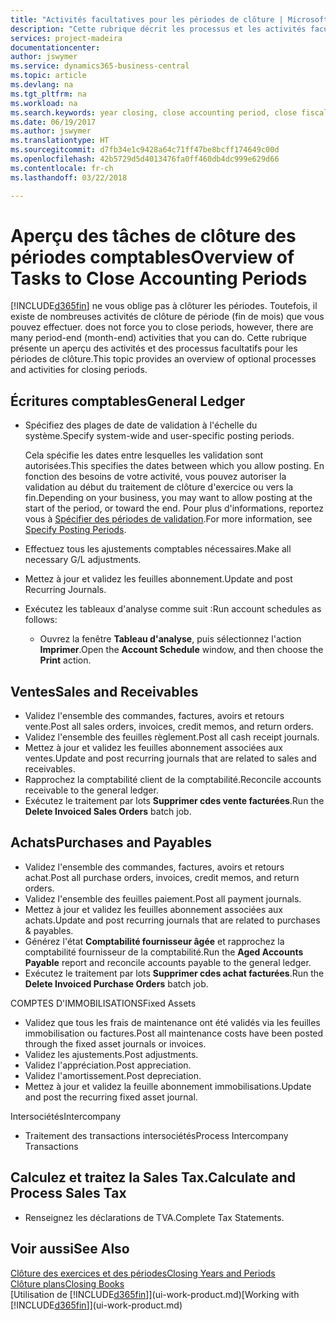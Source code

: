 ```yaml
---
title: "Activités facultatives pour les périodes de clôture | Microsoft Docs"
description: "Cette rubrique décrit les processus et les activités facultatifs pour la clôture des périodes comptables dans Business Central."
services: project-madeira
documentationcenter: 
author: jswymer
ms.service: dynamics365-business-central
ms.topic: article
ms.devlang: na
ms.tgt_pltfrm: na
ms.workload: na
ms.search.keywords: year closing, close accounting period, close fiscal year, aging, creditor payments, vendor payments
ms.date: 06/19/2017
ms.author: jswymer
ms.translationtype: HT
ms.sourcegitcommit: d7fb34e1c9428a64c71ff47be8bcff174649c00d
ms.openlocfilehash: 42b5729d5d4013476fa0ff460db4dc999e629d66
ms.contentlocale: fr-ch
ms.lasthandoff: 03/22/2018

---
```

# <a name="overview-of-tasks-to-close-accounting-periods"></a><span data-ttu-id="f8338-103">Aperçu des tâches de clôture des périodes comptables</span><span class="sxs-lookup"><span data-stu-id="f8338-103">Overview of Tasks to Close Accounting Periods</span></span>
[!INCLUDE[d365fin](includes/d365fin_md.md)]<span data-ttu-id="f8338-104"> ne vous oblige pas à clôturer les périodes. Toutefois, il existe de nombreuses activités de clôture de période (fin de mois) que vous pouvez effectuer.</span><span class="sxs-lookup"><span data-stu-id="f8338-104"> does not force you to close periods, however, there are many period-end (month-end) activities that you can do.</span></span> <span data-ttu-id="f8338-105">Cette rubrique présente un aperçu des activités et des processus facultatifs pour les périodes de clôture.</span><span class="sxs-lookup"><span data-stu-id="f8338-105">This topic provides an overview of optional processes and activities for closing periods.</span></span>  

## <a name="general-ledger"></a><span data-ttu-id="f8338-106">Écritures comptables</span><span class="sxs-lookup"><span data-stu-id="f8338-106">General Ledger</span></span>
* <span data-ttu-id="f8338-107">Spécifiez des plages de date de validation à l'échelle du système.</span><span class="sxs-lookup"><span data-stu-id="f8338-107">Specify system-wide and user-specific posting periods.</span></span>  

    <span data-ttu-id="f8338-108">Cela spécifie les dates entre lesquelles les validation sont autorisées.</span><span class="sxs-lookup"><span data-stu-id="f8338-108">This specifies the dates between which you allow posting.</span></span> <span data-ttu-id="f8338-109">En fonction des besoins de votre activité, vous pouvez autoriser la validation au début du traitement de clôture d'exercice ou vers la fin.</span><span class="sxs-lookup"><span data-stu-id="f8338-109">Depending on your business, you may want to allow posting at the start of the period, or toward the end.</span></span> <span data-ttu-id="f8338-110">Pour plus d'informations, reportez vous à [Spécifier des périodes de validation](finance-how-specify-posting-periods.md).</span><span class="sxs-lookup"><span data-stu-id="f8338-110">For more information, see [Specify Posting Periods](finance-how-specify-posting-periods.md).</span></span>  
* <span data-ttu-id="f8338-111">Effectuez tous les ajustements comptables nécessaires.</span><span class="sxs-lookup"><span data-stu-id="f8338-111">Make all necessary G/L adjustments.</span></span>  
* <span data-ttu-id="f8338-112">Mettez à jour et validez les feuilles abonnement.</span><span class="sxs-lookup"><span data-stu-id="f8338-112">Update and post Recurring Journals.</span></span>  
  <!--* Process Consolidations-->
* <span data-ttu-id="f8338-113">Exécutez les tableaux d'analyse comme suit :</span><span class="sxs-lookup"><span data-stu-id="f8338-113">Run account schedules as follows:</span></span>  
  * <span data-ttu-id="f8338-114">Ouvrez la fenêtre **Tableau d'analyse**, puis sélectionnez l'action **Imprimer**.</span><span class="sxs-lookup"><span data-stu-id="f8338-114">Open the **Account Schedule** window, and then choose the **Print** action.</span></span>  

## <a name="sales-and-receivables"></a><span data-ttu-id="f8338-115">Ventes</span><span class="sxs-lookup"><span data-stu-id="f8338-115">Sales and Receivables</span></span>
* <span data-ttu-id="f8338-116">Validez l'ensemble des commandes, factures, avoirs et retours vente.</span><span class="sxs-lookup"><span data-stu-id="f8338-116">Post all sales orders, invoices, credit memos, and return orders.</span></span>  
* <span data-ttu-id="f8338-117">Validez l'ensemble des feuilles règlement.</span><span class="sxs-lookup"><span data-stu-id="f8338-117">Post all cash receipt journals.</span></span>  
* <span data-ttu-id="f8338-118">Mettez à jour et validez les feuilles abonnement associées aux ventes.</span><span class="sxs-lookup"><span data-stu-id="f8338-118">Update and post recurring journals that are related to sales and receivables.</span></span>  
* <span data-ttu-id="f8338-119">Rapprochez la comptabilité client de la comptabilité.</span><span class="sxs-lookup"><span data-stu-id="f8338-119">Reconcile accounts receivable to the general ledger.</span></span>  
* <span data-ttu-id="f8338-120">Exécutez le traitement par lots **Supprimer cdes vente facturées**.</span><span class="sxs-lookup"><span data-stu-id="f8338-120">Run the **Delete Invoiced Sales Orders** batch job.</span></span>  

## <a name="purchases-and-payables"></a><span data-ttu-id="f8338-121">Achats</span><span class="sxs-lookup"><span data-stu-id="f8338-121">Purchases and Payables</span></span>
* <span data-ttu-id="f8338-122">Validez l'ensemble des commandes, factures, avoirs et retours achat.</span><span class="sxs-lookup"><span data-stu-id="f8338-122">Post all purchase orders, invoices, credit memos, and return orders.</span></span>  
* <span data-ttu-id="f8338-123">Validez l'ensemble des feuilles paiement.</span><span class="sxs-lookup"><span data-stu-id="f8338-123">Post all payment journals.</span></span>  
* <span data-ttu-id="f8338-124">Mettez à jour et validez les feuilles abonnement associées aux achats.</span><span class="sxs-lookup"><span data-stu-id="f8338-124">Update and post recurring journals that are related to purchases & payables.</span></span>  
* <span data-ttu-id="f8338-125">Générez l'état **Comptabilité fournisseur âgée** et rapprochez la comptabilité fournisseur de la comptabilité.</span><span class="sxs-lookup"><span data-stu-id="f8338-125">Run the **Aged Accounts Payable** report and reconcile accounts payable to the general ledger.</span></span>  
* <span data-ttu-id="f8338-126">Exécutez le traitement par lots **Supprimer cdes achat facturées**.</span><span class="sxs-lookup"><span data-stu-id="f8338-126">Run the **Delete Invoiced Purchase Orders** batch job.</span></span>  

<span data-ttu-id="f8338-127">COMPTES D'IMMOBILISATIONS</span><span class="sxs-lookup"><span data-stu-id="f8338-127">Fixed Assets</span></span>
* <span data-ttu-id="f8338-128">Validez que tous les frais de maintenance ont été validés via les feuilles immobilisation ou factures.</span><span class="sxs-lookup"><span data-stu-id="f8338-128">Post all maintenance costs have been posted through the fixed asset journals or invoices.</span></span>
* <span data-ttu-id="f8338-129">Validez les ajustements.</span><span class="sxs-lookup"><span data-stu-id="f8338-129">Post adjustments.</span></span>
* <span data-ttu-id="f8338-130">Validez l'appréciation.</span><span class="sxs-lookup"><span data-stu-id="f8338-130">Post appreciation.</span></span>
* <span data-ttu-id="f8338-131">Validez l'amortissement.</span><span class="sxs-lookup"><span data-stu-id="f8338-131">Post depreciation.</span></span>
* <span data-ttu-id="f8338-132">Mettez à jour et validez la feuille abonnement immobilisations.</span><span class="sxs-lookup"><span data-stu-id="f8338-132">Update and post the recurring fixed asset journal.</span></span>

<span data-ttu-id="f8338-133">Intersociétés</span><span class="sxs-lookup"><span data-stu-id="f8338-133">Intercompany</span></span>
* <span data-ttu-id="f8338-134">Traitement des transactions intersociétés</span><span class="sxs-lookup"><span data-stu-id="f8338-134">Process Intercompany Transactions</span></span>

## <a name="calculate-and-process-sales-tax"></a><span data-ttu-id="f8338-135">Calculez et traitez la Sales Tax.</span><span class="sxs-lookup"><span data-stu-id="f8338-135">Calculate and Process Sales Tax</span></span>
* <span data-ttu-id="f8338-136">Renseignez les déclarations de TVA.</span><span class="sxs-lookup"><span data-stu-id="f8338-136">Complete Tax Statements.</span></span>  

## <a name="see-also"></a><span data-ttu-id="f8338-137">Voir aussi</span><span class="sxs-lookup"><span data-stu-id="f8338-137">See Also</span></span>
[<span data-ttu-id="f8338-138">Clôture des exercices et des périodes</span><span class="sxs-lookup"><span data-stu-id="f8338-138">Closing Years and Periods</span></span>](year-close-years-periods.md)  
[<span data-ttu-id="f8338-139">Clôture plans</span><span class="sxs-lookup"><span data-stu-id="f8338-139">Closing Books</span></span>](year-close-books.md)  
<span data-ttu-id="f8338-140">[Utilisation de [!INCLUDE[d365fin](includes/d365fin_md.md)]](ui-work-product.md)</span><span class="sxs-lookup"><span data-stu-id="f8338-140">[Working with [!INCLUDE[d365fin](includes/d365fin_md.md)]](ui-work-product.md)</span></span>

